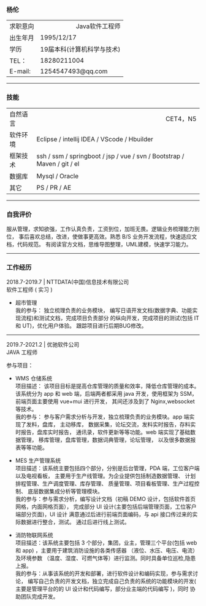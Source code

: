 ### 杨伦

<table class="table table-bordered table-striped table-condensed">
    <tr>
        <td style="text-align:left">求职意向</td>
	    <td style="text-align:right">Java软件工程师</td>
    </tr>
    <tr>
        <td>出生年月</td>
	    <td>1995/12/17</td>
    </tr>
    <tr>
            <td>学历</td>
    	    <td>19届本科(计算机科学与技术)</td>
    </tr>
    <tr>
                <td>TEL：</td>
        	    <td>18280211004</td>
    </tr>
    <tr>
                <td>E-mail:</td>
        	    <td>1254547493@qq.com</td>
    </tr>
</table>

---

### 技能

<table class="table table-bordered table-striped table-condensed">
    <tr>
        <td style="text-align:left">自然语言</td>
	    <td style="text-align:right">CET4，N5</td>
    </tr>
    <tr>
        <td>软件环境</td>
	    <td>Eclipse / intellij IDEA / VScode / Hbuilder </td>
    </tr>
    <tr>
            <td>框架技术</td>
    	    <td>ssh / ssm / springboot / jsp / vue / svn / Bootstrap / 
    	    Maven / git / el</td>
    </tr>
    <tr>
                <td>数据库</td>
        	    <td>Mysql / Oracle</td>
    </tr>
    <tr>
                <td>其它</td>
        	    <td>PS / PR / AE</td>
    </tr>
</table>

---

### 自我评价
服从管理，求知欲强，工作认真负责，工资到位，加班无畏。逻辑业务梳理能力到位，
事后喜欢总结，改进，使做事更高效。熟悉 B/S 业务开发流程，快速适应文档，代码规范。
有阅读官方文档，思维导图整理，UML建模，快速学习能力。

---

### 工作经历
2018.7-2019.7 | NTTDATA(中国)信息技术有限公司  
软件工程师 ( 实习 )

- 超市管理    
  我的参与：
  独立梳理负责的业务模块，
  编写日语开发文档(数据字典、功能实现流程)和测试文档，完成项目负责部分
  的纵向开发，完成项目的测试(包括 IT 和 UT)，优化用户体验。
  跟踪项目进行后期BUG修改。

---

2019.7-2021.2 | 优驰软件公司  
JAVA 工程师

参与项目：

- WMS 仓储系统  
  项目描述：
  该项目目标是提高仓库管理的质量和效率，降低仓库管理的成本。
  该系统分为 app 和 web 端，后端两者都采用 java 开发，使用框架为 SSM，
  前端页面主要使用 vue+mui 进行开发，
  其间还涉及到了 Nginx,websocket 等技术。  
  我的参与：
  参与客户需求分析与开发，独立梳理负责的业务模块。app 端实现了发料，盘库，
  主动移库，
  数据采集，论坛交流，发料实时报告，存料实时报告，盘库实时报告，
  通讯录，软件更新等等功能。web 端实现了基础数据管理，
  移库管理，盘库管理，数据词典管理，论坛管理，
  以及很多数据报表等等功能。

- MES 生产管理系统  
  项目描述：该系统主要包括四个部分，分别是后台管理，PDA 端，工位客户端以及电视看板，
  主要用于生产线管理。为企业提供包括制造数据管理、
  计划排程管理、生产调度管理、库存管理、
  质量管理、项目看板管理、生产过程控制、
  底层数据集成分析等管理模块。  
  我的参与：参与需求分析，编写设计文档（初稿 DEMO 设计，包括软件首页网格，内面网格页面），
  完成部分 UI 设计(主要包括后端管理页面，工位客户端部分页面)，UI 设计
  满意通过后进行前端页面编码，与 api 接口传过来的实际数据进行整合，测试。
  通过后进行线上测试。

- 消防物联网系统  
  项目描述：该系统主要包括 3 个部分，集团，业主，管理三个平台(包括 web 和 app)
  ，主要用于建筑消防设施的各类传感器
  （液位、水压、电压、电流）及环境参数
  （温度、湿度、可燃气体等）进行监测。同时具备单位巡检,隐患上报。  
  我的参与：从事该系统的开发和部署，进行软件设计和编码实现，参与需求讨论，
  编写自己负责的开发文档，独立完成自己负责的系统的功能模块的开发(
  主要是管理平台的的 UI 设计和代码编写，部分业主端的代码编写
  )，同时
  协助团队完成开发。
